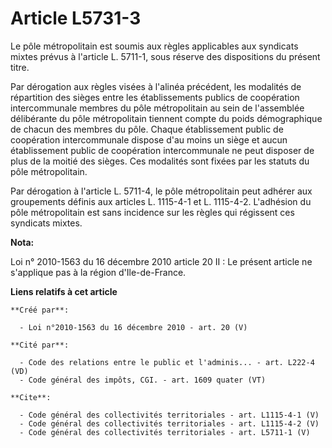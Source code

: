 # Article L5731-3

Le pôle métropolitain est soumis aux règles applicables aux syndicats mixtes prévus à l'article L. 5711-1, sous réserve des
dispositions du présent titre. 

Par dérogation aux règles visées à l'alinéa précédent, les modalités de répartition des sièges entre les établissements
publics de coopération intercommunale membres du pôle métropolitain au sein de l'assemblée délibérante du pôle métropolitain
tiennent compte du poids démographique de chacun des membres du pôle. Chaque établissement public de coopération
intercommunale dispose d'au moins un siège et aucun établissement public de coopération intercommunale ne peut disposer de
plus de la moitié des sièges. Ces modalités sont fixées par les statuts du pôle métropolitain. 

Par dérogation à l'article L. 5711-4, le pôle métropolitain peut adhérer aux groupements définis aux articles L. 1115-4-1 et
L. 1115-4-2. L'adhésion du pôle métropolitain est sans incidence sur les règles qui régissent ces syndicats mixtes.

**Nota:**

Loi n° 2010-1563 du 16 décembre 2010 article 20 II : Le présent article ne s'applique pas à la région d'Ile-de-France.

**Liens relatifs à cet article**

	**Créé par**:

	  - Loi n°2010-1563 du 16 décembre 2010 - art. 20 (V)

	**Cité par**:

	  - Code des relations entre le public et l'adminis... - art. L222-4 (VD)
	  - Code général des impôts, CGI. - art. 1609 quater (VT)

	**Cite**:

	  - Code général des collectivités territoriales - art. L1115-4-1 (V)
	  - Code général des collectivités territoriales - art. L1115-4-2 (V)
	  - Code général des collectivités territoriales - art. L5711-1 (V)
